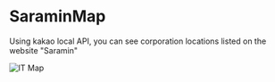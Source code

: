 # SaraminMap
Using kakao local API, you can see corporation locations listed on the website "Saramin"


![IT Map](https://user-images.githubusercontent.com/50652715/70408836-ed778c80-1a8c-11ea-8b7f-c84f61c6ce0a.png)
